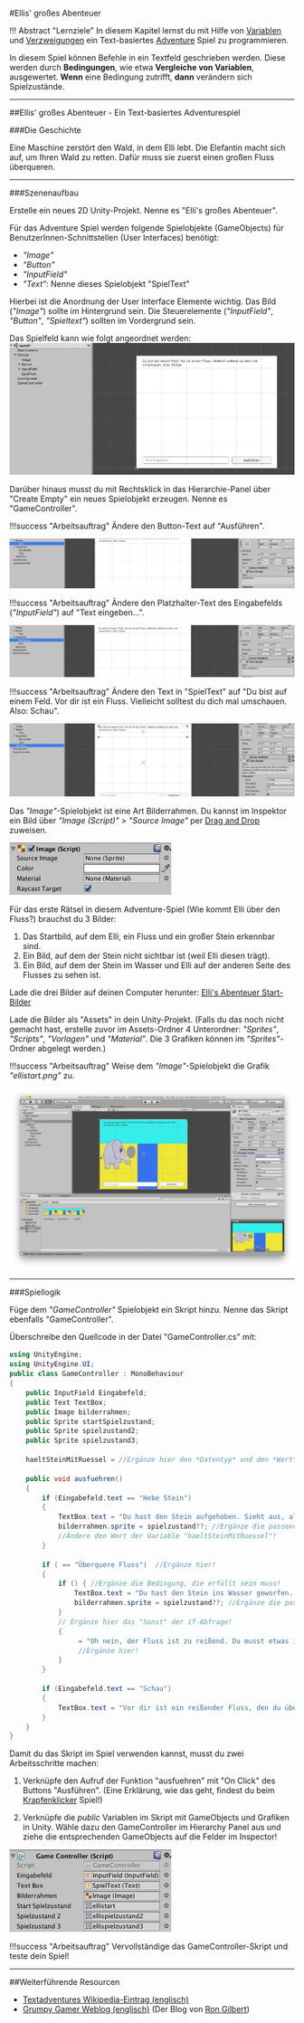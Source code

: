 #Ellis' großes Abenteuer

!!! Abstract "Lernziele"
    In diesem Kapitel lernst du mit Hilfe von [Variablen](../0150-variables/0150-variables.md) und [Verzweigungen](../0190-conditionals/0190-conditionals.md) ein Text-basiertes [Adventure](https://de.wikipedia.org/wiki/Adventure) Spiel zu programmieren.

In diesem Spiel können Befehle in ein Textfeld geschrieben werden. Diese werden durch **Bedingungen**, wie etwa **Vergleiche von Variablen**, ausgewertet. **Wenn** eine Bedingung zutrifft, **dann** verändern sich Spielzustände.

----

##Ellis' großes Abenteuer - Ein Text-basiertes Adventurespiel

###Die Geschichte

Eine Maschine zerstört den Wald, in dem Elli lebt. Die Elefantin macht sich auf, um Ihren Wald zu retten. Dafür muss sie zuerst einen großen Fluss überqueren.

---

###Szenenaufbau

Erstelle ein neues 2D Unity-Projekt. Nenne es "Elli's großes Abenteuer".

Für das Adventure Spiel werden folgende Spielobjekte (GameObjects) für BenutzerInnen-Schnittstellen (User Interfaces) benötigt:

* *"Image"*
* *"Button"*
* *"InputField"*
* *"Text"*: Nenne dieses Spielobjekt "SpielText"

Hierbei ist die Anordnung der User Interface Elemente wichtig. Das Bild (*"Image"*) sollte im Hintergrund sein. Die Steuerelemente (*"InputField"*, *"Button"*, *"Spieltext"*) sollten im Vordergrund sein.

Das Spielfeld kann wie folgt angeordnet werden:
![Spielfeld Anordung](img/elliadventuregamefield.png)

Darüber hinaus musst du mit Rechtsklick in das Hierarchie-Panel über "Create Empty" ein neues Spielobjekt erzeugen. Nenne es "GameController".

!!!success "Arbeitsauftrag"
    Ändere den Button-Text auf "Ausführen".
	
![Button Ausführen](img/ellibuttonausfuehren.png)


!!!success "Arbeitsauftrag"
    Ändere den Platzhalter-Text des Eingabefelds (*"InputField"*) auf "Text eingeben...".
	
![InputField Text](img/elliplaceholdertext.png)


!!!success "Arbeitsauftrag"
    Ändere den Text in "SpielText" auf "Du bist auf einem Feld. Vor dir ist ein Fluss. Vielleicht solltest du dich mal umschauen. Also: Schau".
	
![SpielText Text](img/ellitextfirst.png)

Das *"Image"*-Spielobjekt ist eine Art Bilderrahmen. Du kannst im Inspektor ein Bild über *"Image (Script)"* > *"Source Image"* per [Drag and Drop](https://de.wikipedia.org/wiki/Drag_and_Drop#/media/File:Drag-and-drop-de.svg) zuweisen.

![Image SourceImage](img/ellisourceimage.png)

Für das erste Rätsel in diesem Adventure-Spiel (Wie kommt Elli über den Fluss?) brauchst du 3 Bilder: 

1. Das Startbild, auf dem Elli, ein Fluss und ein großer Stein erkennbar sind. 
2. Ein Bild, auf dem der Stein nicht sichtbar ist (weil Elli diesen trägt).
3. Ein Bild, auf dem der Stein im Wasser und Elli auf der anderen Seite des Flusses zu sehen ist.

Lade die drei Bilder auf deinen Computer herunter: [Elli's Abenteuer Start-Bilder](img/ellistartpictures.zip)

Lade die Bilder als "Assets" in dein Unity-Projekt. (Falls du das noch nicht gemacht hast, erstelle zuvor im Assets-Ordner 4 Unterordner: *"Sprites"*, *"Scripts"*, *"Vorlagen"* und *"Material"*. Die 3 Grafiken können im *"Sprites"*-Ordner abgelegt werden.)

!!!success "Arbeitsauftrag"
    Weise dem *"Image"*-Spielobjekt die Grafik *"ellistart.png"* zu.

![Elli Adventure vollständiges UI](img/elliuicompleted.png)

---

###Spiellogik

Füge dem *"GameController"* Spielobjekt ein Skript hinzu. Nenne das Skript ebenfalls "GameController".

Überschreibe den Quellcode in der Datei "GameController.cs" mit:
``` c#
using UnityEngine;
using UnityEngine.UI;
public class GameController : MonoBehaviour 
{
	public InputField Eingabefeld;
	public Text TextBox;
	public Image bilderrahmen;
	public Sprite startSpielzustand; 
	public Sprite spielzustand2;
	public Sprite spielzustand3;

	haeltSteinMitRuessel = //Ergänze hier den *Datentyp* und den *Wert*!

	public void ausfuehren()
	{
		if (Eingabefeld.text == "Hebe Stein") 
		{
			TextBox.text = "Du hast den Stein aufgehoben. Sieht aus, als könnte man diesen in den Fluss werfen.";
			bilderrahmen.sprite = spielzustand??; //Ergänze die passende Grafik!
			//Ändere den Wert der Variable "haeltSteinMitRuessel"!
		}

		if ( == "Überquere Fluss")  //Ergänze hier!
		{
			if () { //Ergänze die Bedingung, die erfüllt sein muss!
				TextBox.text = "Du hast den Stein ins Wasser geworfen. Du hast den Fluss überquert.";
				bilderrahmen.sprite = spielzustand??; //Ergänze die passende Grafik!
			} 
			// Ergänze hier das "Sonst" der if-Abfrage!
			{
				 = "Oh nein, der Fluss ist zu reißend. Du musst etwas in den Fluss werfen. Gibt es hier etwas, das man aufheben kann?"; 
				 //Ergänze hier!
			}
		}

		if (Eingabefeld.text == "Schau") 
		{
			TextBox.text = "Vor dir ist ein reißender Fluss, den du überqueren musst. Da liegt auch ein Stein, vielleicht kann man den heben?";
		}
	}
}
```

Damit du das Skript im Spiel verwenden kannst, musst du zwei Arbeitsschritte machen:

1. Verknüpfe den Aufruf der Funktion "ausfuehren" mit "On Click" des Buttons "Ausführen". (Eine Erklärung, wie das geht, findest du beim [Krapfenklicker](../0170-donutclicker/0170-donutclicker.md) Spiel!)

2. Verknüpfe die *public* Variablen im Skript mit GameObjects und Grafiken in Unity. Wähle dazu den GameController im Hierarchy Panel aus und ziehe die entsprechenden GameObjects auf die Felder im Inspector!

![GameController References](img/elligamecontrollerreferences.png)

!!!success "Arbeitsauftrag"
    Vervollständige das GameController-Skript und teste dein Spiel!
	
---


##Weiterführende Resourcen

* [Textadventures Wikipedia-Eintrag (englisch)](https://en.wikipedia.org/wiki/Adventure_game)
* [Grumpy Gamer Weblog (englisch)](https://www.grumpygamer.com) (Der Blog von [Ron Gilbert](https://de.wikipedia.org/wiki/Ron_Gilbert))
